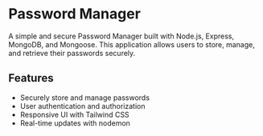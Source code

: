 # Password Manager

A simple and secure Password Manager built with Node.js, Express, MongoDB, and Mongoose. This application allows users to store, manage, and retrieve their passwords securely.

## Features
- Securely store and manage passwords
- User authentication and authorization
- Responsive UI with Tailwind CSS
- Real-time updates with nodemon
